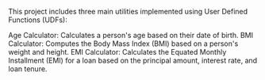 This project includes three main utilities implemented using User Defined Functions (UDFs):

Age Calculator: Calculates a person's age based on their date of birth.
BMI Calculator: Computes the Body Mass Index (BMI) based on a person's weight and height.
EMI Calculator: Calculates the Equated Monthly Installment (EMI) for a loan based on the principal amount, interest rate, and loan tenure.
